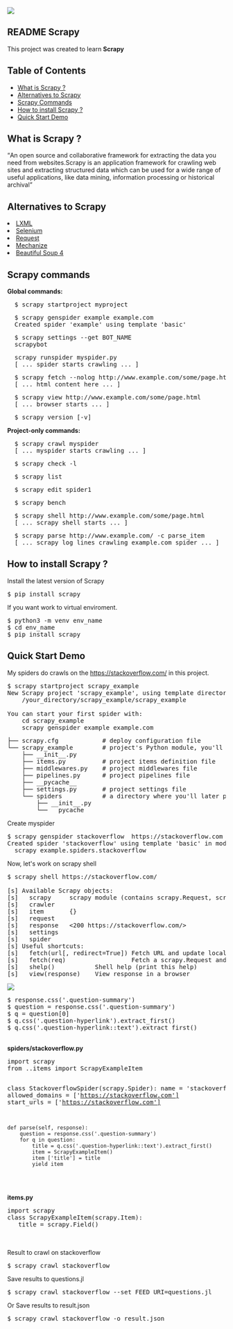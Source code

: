 <img src="https://www.22nds.com/wp-content/uploads/2017/07/scrapy-e1501276846765.png">
<article class="markdown-body entry-content" itemprop="text"><h1><a href="#scrapy" aria-hidden="true" class="anchor" id="user-content-scrapy"></a>README Scrapy</h1>
<p>This project was created to learn <b>Scrapy</b></p>


<h2><a href="#table-of-contents" aria-hidden="true" class="anchor" id="user-content-table-of-contents"></a>Table of Contents</h2>

<ul>
<li><a href="#what">What is Scrapy ?</a></li>
<li><a href="#alternatives">Alternatives to Scrapy</a></li>
<li><a href="#commands">Scrapy Commands</a></li>
<li><a href="#howtoinstall">How to install Scrapy ?</a></li>
<li><a href="#quickstart">Quick Start Demo</a></li>
</ul>

<h2><a href="#what" aria-hidden="true" class="anchor" id="user-content-what"></a>What is Scrapy ?</h2>
<q>An open source and collaborative framework for extracting the data you need from websites.Scrapy is an application framework for crawling web sites and extracting structured data which can be used for a wide range of useful applications, like data mining, information processing or historical archival</q>


<h2><a href="#alternatives" aria-hidden="true" class="anchor" id="user-content-alternatives"></a>Alternatives to Scrapy</h2>
  <li><a href="http://lxml.de/"> LXML</a></li>
  <li><a href="http://www.seleniumhq.org/">  Selenium</a></li>
  <li><a href="http://docs.python-requests.org/en/master/">  Request</a></li>
  <li><a href="https://pypi.python.org/pypi/mechanize/">   Mechanize</a></li>
  <li><a href="https://www.crummy.com/software/BeautifulSoup/bs4/doc/">   Beautiful Soup 4</a></li>


<h2></h2>
<h2><a href="#commands" aria-hidden="true" class="anchor" id="user-content-commands"></a>Scrapy commands</h2>
  <b>Global commands:</b>
  <pre>
  $ scrapy startproject myproject  </pre>
  <pre>
  $ scrapy genspider example example.com
  Created spider 'example' using template 'basic'  </pre>
  <pre>
  $ scrapy settings --get BOT_NAME
  scrapybot  </pre>
  <pre>
  scrapy runspider myspider.py
  [ ... spider starts crawling ... ]  </pre>
  <pre>
  $ scrapy fetch --nolog http://www.example.com/some/page.html
  [ ... html content here ... ]  </pre>
  <pre>
  $ scrapy view http://www.example.com/some/page.html
  [ ... browser starts ... ]  </pre>
  <pre>
  $ scrapy version [-v]  </pre>


  <b>Project-only commands:</b>
  <pre>
  $ scrapy crawl myspider
  [ ... myspider starts crawling ... ]  </pre>
  <pre>
  $ scrapy check -l  </pre>
  <pre>
  $ scrapy list  </pre>
  <pre>
  $ scrapy edit spider1  </pre>
  <pre>
  $ scrapy bench  </pre>
  <pre>
  $ scrapy shell http://www.example.com/some/page.html
  [ ... scrapy shell starts ... ]  </pre>
  <pre>
  $ scrapy parse http://www.example.com/ -c parse_item
  [ ... scrapy log lines crawling example.com spider ... ]  </pre>

<h2><a href="#howtoinstall" aria-hidden="true" class="anchor" id="user-content-howtoinstall"></a>How to install Scrapy ?</h2>
<p>Install the latest version of Scrapy</p>

<pre>$ pip install scrapy</pre>
If you want work to virtual enviroment.
<pre>
$ python3 -m venv env_name
$ cd env_name
$ pip install scrapy
</pre>


<h2><a href="#quickstart" aria-hidden="true" class="anchor" id="user-content-quickstart"></a>Quick Start Demo</h2>

My spiders do crawls on the https://stackoverflow.com/ in this project.
<pre>
$ scrapy startproject scrapy_example
New Scrapy project 'scrapy_example', using template directory '/your_directory/scrapy_example/lib/python3.5/site-packages/scrapy/templates/project', created in:
    /your_directory/scrapy_example/scrapy_example

You can start your first spider with:
    cd scrapy_example
    scrapy genspider example example.com
</pre>


<pre>
├── scrapy.cfg            # deploy configuration file
└── scrapy_example        # project's Python module, you'll import your code from here
    ├── __init__.py       
    ├── items.py          # project items definition file
    ├── middlewares.py    # project middlewares file
    ├── pipelines.py      # project pipelines file
    ├── __pycache__
    ├── settings.py       # project settings file
    └── spiders           # a directory where you'll later put your spiders
        ├── __init__.py
        └── __pycache__
</pre>


Create myspider
<pre>
$ scrapy genspider stackoverflow  https://stackoverflow.com
Created spider 'stackoverflow' using template 'basic' in module:
  scrapy_example.spiders.stackoverflow
</pre>

Now, let's work on scrapy shell
<pre>
$ scrapy shell https://stackoverflow.com/

[s] Available Scrapy objects:
[s]   scrapy     scrapy module (contains scrapy.Request, scrapy.Selector, etc)
[s]   crawler    <scrapy.crawler.Crawler object at 0x7f6a64ad72e8>
[s]   item       {}
[s]   request    <GET https://stackoverflow.com/>
[s]   response   <200 https://stackoverflow.com/>
[s]   settings   <scrapy.settings.Settings object at 0x7f6a5e8239e8>
[s]   spider     <DefaultSpider 'default' at 0x7f6a5dc1a630>
[s] Useful shortcuts:
[s]   fetch(url[, redirect=True]) Fetch URL and update local objects (by default, redirects are followed)
[s]   fetch(req)                  Fetch a scrapy.Request and update local objects
[s]   shelp()           Shell help (print this help)
[s]   view(response)    View response in a browser</pre>


<img src="http://i68.tinypic.com/t0ohlx.png" >

<pre>
$ response.css('.question-summary')
$ question = response.css('.question-summary')
$ q = question[0]
$ q.css('.question-hyperlink').extract_first()
$ q.css('.question-hyperlink::text').extract_first()
</pre>

<br>
<b>spiders/stackoverflow.py</b>
<pre>
import scrapy
from ..items import ScrapyExampleItem

class StackoverflowSpider(scrapy.Spider):
    name = 'stackoverflow'
    allowed_domains = ['https://stackoverflow.com']
    start_urls = ['https://stackoverflow.com']

    def parse(self, response):
        question = response.css('.question-summary')
        for q in question:
            title = q.css('.question-hyperlink::text').extract_first()
            item = ScrapyExampleItem()
            item ['title'] = title
            yield item

</pre>
<br>
<b>items.py</b>
<pre>
import scrapy
class ScrapyExampleItem(scrapy.Item):
&nbsp;&nbsp;&nbsp;title = scrapy.Field()
</pre>

<br>
<br>Result to crawl on stackoverflow
<pre>
$ scrapy crawl stackoverflow</pre>

Save results to questions.jl
<pre>
$ scrapy crawl stackoverflow --set FEED_URI=questions.jl</pre>
Or
Save results to result.json
<pre>
$ scrapy crawl stackoverflow -o result.json</pre>
</article>
